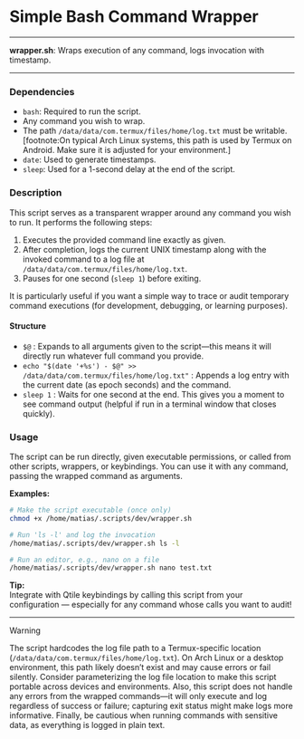 # Simple Bash Command Wrapper

---

**wrapper.sh**: Wraps execution of any command, logs invocation with timestamp.

---

### Dependencies

- `bash`: Required to run the script.
- Any command you wish to wrap.
- The path `/data/data/com.termux/files/home/log.txt` must be writable.[footnote:On typical Arch Linux systems, this path is used by Termux on Android. Make sure it is adjusted for your environment.]
- `date`: Used to generate timestamps.
- `sleep`: Used for a 1-second delay at the end of the script.

### Description

This script serves as a transparent wrapper around any command you wish to run. It performs the following steps:

1. Executes the provided command line exactly as given.
2. After completion, logs the current UNIX timestamp along with the invoked command to a log file at `/data/data/com.termux/files/home/log.txt`.
3. Pauses for one second (`sleep 1`) before exiting.

It is particularly useful if you want a simple way to trace or audit temporary command executions (for development, debugging, or learning purposes). 

#### Structure

- `$@` : Expands to all arguments given to the script—this means it will directly run whatever full command you provide.
- `echo "$(date '+%s') - $@" >> /data/data/com.termux/files/home/log.txt"` : Appends a log entry with the current date (as epoch seconds) and the command.
- `sleep 1` : Waits for one second at the end. This gives you a moment to see command output (helpful if run in a terminal window that closes quickly).

### Usage

The script can be run directly, given executable permissions, or called from other scripts, wrappers, or keybindings. You can use it with any command, passing the wrapped command as arguments.

**Examples:**

```bash
# Make the script executable (once only)
chmod +x /home/matias/.scripts/dev/wrapper.sh

# Run 'ls -l' and log the invocation
/home/matias/.scripts/dev/wrapper.sh ls -l

# Run an editor, e.g., nano on a file
/home/matias/.scripts/dev/wrapper.sh nano test.txt
```

**Tip:**  
Integrate with Qtile keybindings by calling this script from your configuration — especially for any command whose calls you want to audit!

---

> [!WARNING]  
> The script hardcodes the log file path to a Termux-specific location (`/data/data/com.termux/files/home/log.txt`). On Arch Linux or a desktop environment, this path likely doesn’t exist and may cause errors or fail silently. Consider parameterizing the log file location to make this script portable across devices and environments. Also, this script does not handle any errors from the wrapped commands—it will only execute and log regardless of success or failure; capturing exit status might make logs more informative. Finally, be cautious when running commands with sensitive data, as everything is logged in plain text.